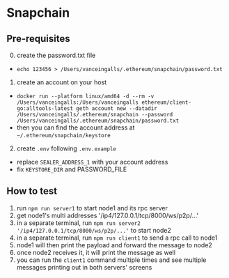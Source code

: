 # Snapchain

## Pre-requisites

0. create the password.txt file

- `echo 123456 > /Users/vanceingalls/.ethereum/snapchain/password.txt`

1. create an account on your host

- `docker run --platform linux/amd64 -d --rm -v /Users/vanceingalls:/Users/vanceingalls ethereum/client-go:alltools-latest geth account new --datadir /Users/vanceingalls/.ethereum/snapchain --password /Users/vanceingalls/.ethereum/snapchain/password.txt`
- then you can find the account address at `~/.ethereum/snapchain/keystore`

2. create `.env` following `.env.example`

- replace `SEALER_ADDRESS_1` with your account address
- fix `KEYSTORE_DIR` and PASSWORD_FILE

## How to test

1. run `npm run server1` to start node1 and its rpc server
2. get node1's multi addresses '/ip4/127.0.0.1/tcp/8000/ws/p2p/...'
3. in a separate terminal, run `npm run server2 '/ip4/127.0.0.1/tcp/8000/ws/p2p/...'` to start node2
4. in a separate terminal, run `npm run client1` to send a rpc call to node1
5. node1 will then print the payload and forward the message to node2
6. once node2 receives it, it will print the message as well
7. you can run the `client1` command multiple times and see multiple messages printing out in both servers' screens
